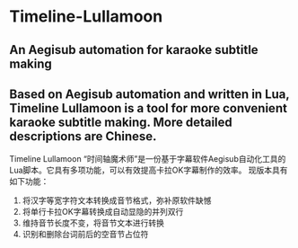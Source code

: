 # Timeline-Lullamoon
An Aegisub automation for karaoke subtitle making
--------------------------------------------------------------------
Based on Aegisub automation and written in Lua, Timeline Lullamoon is a tool for more convenient karaoke subtitle making. 
More detailed descriptions are Chinese.
--------------------------------------------------------------------
Timeline Lullamoon “时间轴魔术师”是一份基于字幕软件Aegisub自动化工具的Lua脚本。它具有多项功能，可以有效提高卡拉OK字幕制作的效率。
现版本具有如下功能：
1. 将汉字等宽字符文本转换成音节格式，弥补原软件缺憾
2. 将单行卡拉OK字幕转换成自动显隐的并列双行
3. 维持音节长度不变，将音节文本进行转换
4. 识别和删除台词前后的空音节占位符
